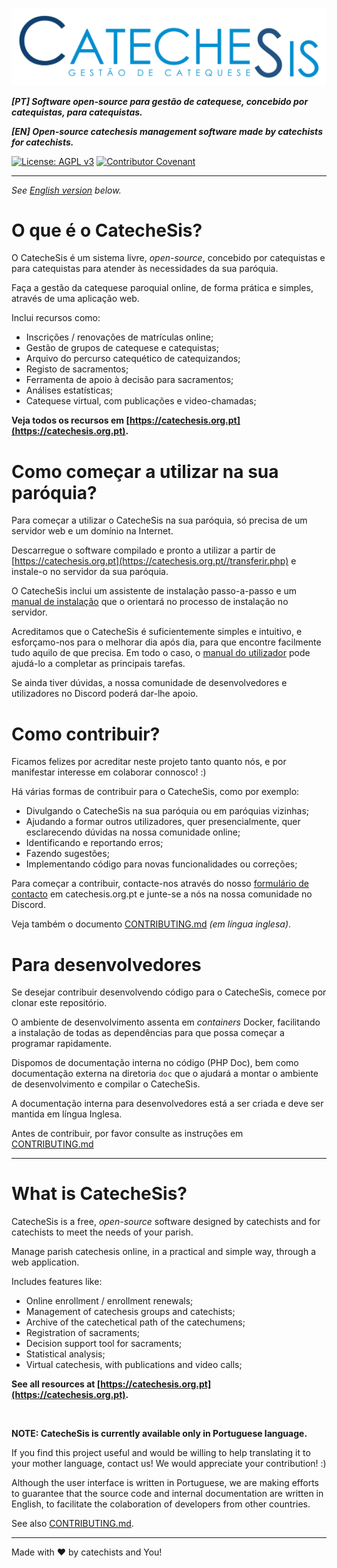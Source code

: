 

![](src/img/CatecheSis_Logo_Navbar_Invert.svg)

_**[PT] Software open-source para gestão de catequese, concebido por catequistas, para catequistas.**_

_**[EN] Open-source catechesis management software made by catechists for catechists.**_

[![License: AGPL v3](https://img.shields.io/badge/License-AGPL_v3-blue.svg)](https://www.gnu.org/licenses/agpl-3.0)
[![Contributor Covenant](https://img.shields.io/badge/Contributor%20Covenant-2.1-4baaaa.svg)](CODE_OF_CONDUCT.md)



-------
*See [English version](#english) below.*

# O que é o CatecheSis?

O CatecheSis é um sistema livre, *open-source*, concebido por catequistas e para catequistas para atender às necessidades da sua paróquia.

Faça a gestão da catequese paroquial online, de forma prática e simples, através de uma aplicação web.

Inclui recursos como:

- Inscrições / renovações de matrículas online;
- Gestão de grupos de catequese e catequistas;
- Arquivo do percurso catequético de catequizandos;
- Registo de sacramentos;
- Ferramenta de apoio à decisão para sacramentos;
- Análises estatísticas;
- Catequese virtual, com publicações e video-chamadas;

**Veja todos os recursos em [https://catechesis.org.pt](https://catechesis.org.pt).**


# Como começar a utilizar na sua paróquia?

Para começar a utilizar o CatecheSis na sua paróquia, só precisa de um servidor web e um domínio na Internet.

Descarregue o software compilado e pronto a utilizar a partir de [https://catechesis.org.pt](https://catechesis.org.pt//transferir.php) e instale-o no servidor da sua paróquia.

O CatecheSis inclui um assistente de instalação passo-a-passo e um [manual de instalação](https://catechesis.org.pt/help/manual_de_instalacao.html) que o orientará no processo de instalação no servidor.

Acreditamos que o CatecheSis é suficientemente simples e intuitivo, e esforçamo-nos para o melhorar dia após dia, para que encontre facilmente tudo aquilo de que precisa. 
Em todo o caso, o [manual do utilizador](https://catechesis.org.pt/help/manual_do_utilizador.html) pode ajudá-lo a completar as principais tarefas.

Se ainda tiver dúvidas, a nossa comunidade de desenvolvedores e utilizadores no Discord poderá dar-lhe apoio.


# Como contribuir?

Ficamos felizes por acreditar neste projeto tanto quanto nós, e por manifestar interesse em colaborar connosco! :)

Há várias formas de contribuir para o CatecheSis, como por exemplo:

- Divulgando o CatecheSis na sua paróquia ou em paróquias vizinhas;
- Ajudando a formar outros utilizadores, quer presencialmente, quer esclarecendo dúvidas na nossa comunidade online;
- Identificando e reportando erros;
- Fazendo sugestões;
- Implementando código para novas funcionalidades ou correções;

Para começar a contribuir, contacte-nos através do nosso [formulário de contacto](https://catechesis.org.pt/contactos.php) em catechesis.org.pt e junte-se a nós na nossa comunidade no Discord.

Veja também o documento [CONTRIBUTING.md](CONTRIBUTING.md) *(em língua inglesa)*.


# Para desenvolvedores

Se desejar contribuir desenvolvendo código para o CatecheSis, comece por clonar este repositório.

O ambiente de desenvolvimento assenta em *containers* Docker, facilitando a instalação de todas as dependências para que possa começar a programar rapidamente.

Dispomos de documentação interna no código (PHP Doc), bem como documentação externa na diretoria `doc` que o ajudará a montar o ambiente de desenvolvimento e compilar o CatecheSis.

A documentação interna para desenvolvedores está a ser criada e deve ser mantida em língua Inglesa.

Antes de contribuir, por favor consulte as instruções em [CONTRIBUTING.md](CONTRIBUTING.md)


-------
<a name="english"></a>

# What is CatecheSis?

CatecheSis is a free, *open-source* software designed by catechists and for catechists to meet the needs of your parish.

Manage parish catechesis online, in a practical and simple way, through a web application.

Includes features like:

- Online enrollment / enrollment renewals;
- Management of catechesis groups and catechists;
- Archive of the catechetical path of the catechumens;
- Registration of sacraments;
- Decision support tool for sacraments;
- Statistical analysis;
- Virtual catechesis, with publications and video calls;

**See all resources at [https://catechesis.org.pt](https://catechesis.org.pt).**

<br>

**NOTE: CatecheSis is currently available only in Portuguese language.**

If you find this project useful and would be willing to help translating it to your mother language, contact us! We would appreciate your contribution! :)

Although the user interface is written in Portuguese, we are making efforts to guarantee that the source code and internal documentation are written in English, to facilitate the colaboration of developers from other countries.

See also [CONTRIBUTING.md](CONTRIBUTING.md).

-------
Made with ❤️ by catechists and You!